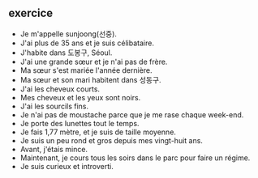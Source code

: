 ## exercice
- Je m'appelle sunjoong(선중).
- J'ai plus de 35 ans et je suis célibataire.
- J'habite dans 도봉구, Séoul.
- J'ai une grande sœur et je n'ai pas de frère.
- Ma sœur s'est mariée l'année dernière.
- Ma sœur et son mari habitent dans 성동구.
- J'ai les cheveux courts.
- Mes cheveux et les yeux sont noirs.
- J'ai les sourcils fins.
- Je n'ai pas de moustache parce que je me rase chaque week-end.
- Je porte des lunettes tout le temps.
- Je fais 1,77 mètre, et je suis de taille moyenne.
- Je suis un peu rond et gros depuis mes vingt-huit ans.
- Avant, j'étais mince.
- Maintenant, je cours tous les soirs dans le parc pour faire un régime.
- Je suis curieux et introverti.